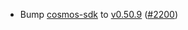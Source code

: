 - Bump [cosmos-sdk](https://github.com/cosmos/cosmos-sdk) to
[v0.50.9](https://github.com/cosmos/cosmos-sdk/releases/tag/v0.50.9)
([\#2200](https://github.com/cosmos/interchain-security/pull/2200))